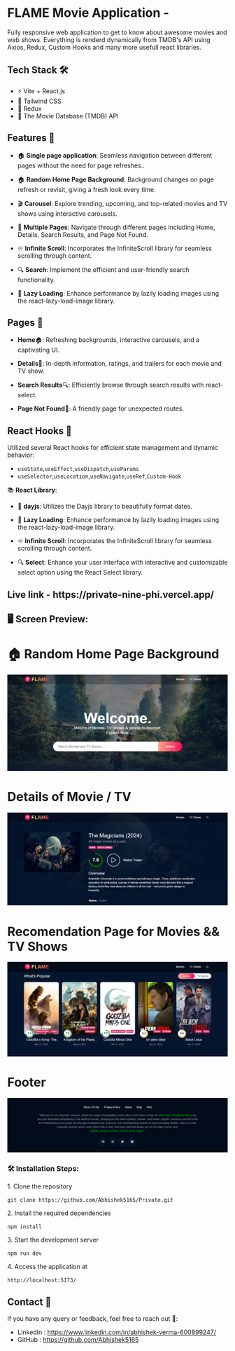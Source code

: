 # FLAME Movie Application -

Fully responsive web application to get to know about awesome movies and web shows. Everything is renderd dynamically from TMDB's API using Axios, Redux, Custom Hooks and many more usefull react libraries.

## Tech Stack 🛠️

- ⚡ Vite + React.js
- 🎨 Tailwind CSS
- 🔄 Redux
- 🎥 The Movie Database (TMDB) API


## Features 🌟

- 🏠 **Single page application**: Seamless navigation between different pages without the need for page refreshes..
  
- 🏠 **Random Home Page Background**: Background changes on page refresh or revisit, giving a fresh look every time.
  
- 🎬 **Carousel**: Explore trending, upcoming, and top-related movies and TV shows using interactive carousels.
  
- 📄 **Multiple Pages**: Navigate through different pages including Home, Details, Search Results, and Page Not Found.
  
- ♾️ **Infinite Scroll**: Incorporates the InfiniteScroll library for seamless scrolling through content.
  
- 🔍 **Search**: Implement the efficient and user-friendly search functionality.
  
- 🚀 **Lazy Loading**: Enhance performance by lazily loading images using the react-lazy-load-image library.



  
## Pages 📑

- **Home**🏠: Refreshing backgrounds, interactive carousels, and a captivating UI.

- **Details**🎥: In-depth information, ratings, and trailers for each movie and TV show.

- **Search Results**🔍: Efficiently browse through search results with react-select.

- **Page Not Found**🚫: A friendly page for unexpected routes.


## React Hooks 🎣

Utilized several React hooks for efficient state management and dynamic behavior:

- `useState`,`useEffect`,`useDispatch`,`useParams`
- `useSelector`,`useLocation`,`useNavigate`,`useRef`,`Custom-Hook`


📚 **React Library**:

- 📅 **dayjs**: Utilizes the Dayjs library to beautifully format dates.

- 🚀 **Lazy Loading**: Enhance performance by lazily loading images using the react-lazy-load-image library.

- ♾️ **Infinite Scroll**: Incorporates the InfiniteScroll library for seamless scrolling through content.

- 🔍 **Select**: Enhance your user interface with interactive and customizable select option using the React Select library.

<h2>Live link - https://private-nine-phi.vercel.app/</h2> 

##  🖥️ Screen Preview: 

# 🏠 Random Home Page Background 
 ![Alt Text](https://github.com/Abhishek5165/Private/blob/master/src/assets/C.png) 

# Details of Movie / TV
![Alt Text](https://github.com/Abhishek5165/Private/blob/master/src/assets/A.png)

 # Recomendation Page for Movies && TV Shows
![Alt Text](https://github.com/Abhishek5165/Private/blob/master/src/assets/B.png)

# Footer
![Alt Text](https://github.com/Abhishek5165/Private/blob/master/src/assets/D.png)


<h3>🛠️ Installation Steps:</h3>

<p>1. Clone the repository</p>

```
git clone https://github.com/Abhishek5165/Private.git
```

<p>2. Install the required dependencies </p>

```
npm install
```

<p>3. Start the development server</p>

```
npm run dev
```

<p>4. Access the application at</p>

```
http://localhost:5173/
```

## Contact 🌟
If you have any query or feedback, feel free to reach out 💖:
- LinkedIn : https://www.linkedin.com/in/abhishek-verma-600899247/
- GitHub : https://github.com/Abhishek5165

